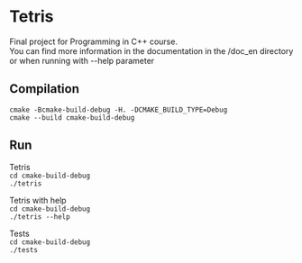 # Tetris

Final project for Programming in C++ course.<br>
You can find more information in the documentation in the /doc_en directory or when running with --help parameter

## Compilation

`cmake -Bcmake-build-debug -H. -DCMAKE_BUILD_TYPE=Debug`<br>
`cmake --build cmake-build-debug`<br>

## Run

Tetris<br>
`cd cmake-build-debug`<br>
`./tetris`

Tetris with help<br>
`cd cmake-build-debug`<br>
`./tetris --help`

Tests<br>
`cd cmake-build-debug`<br>
`./tests`
